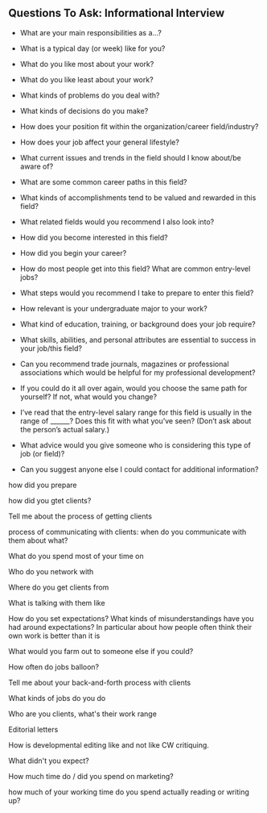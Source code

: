 ## Questions To Ask: Informational Interview

- What are your main responsibilities as a...?
    
- What is a typical day (or week) like for you?
    
- What do you like most about your work?
    
- What do you like least about your work?
    
- What kinds of problems do you deal with?
    
- What kinds of decisions do you make?
    
- How does your position fit within the organization/career field/industry?
    
- How does your job affect your general lifestyle?
    
- What current issues and trends in the field should I know about/be aware of?
    
- What are some common career paths in this field?
    
- What kinds of accomplishments tend to be valued and rewarded in this field?
    
- What related fields would you recommend I also look into?
    
- How did you become interested in this field?
    
- How did you begin your career?
    
- How do most people get into this field? What are common entry-level jobs?
    
- What steps would you recommend I take to prepare to enter this field?
    
- How relevant is your undergraduate major to your work?
    
- What kind of education, training, or background does your job require?
    
- What skills, abilities, and personal attributes are essential to success in your job/this field?
    
- Can you recommend trade journals, magazines or professional associations which would be helpful for my professional development?
    
- If you could do it all over again, would you choose the same path for yourself? If not, what would you change?
    
- I’ve read that the entry-level salary range for this field is usually in the range of ______? Does this fit with what you’ve seen? (Don’t ask about the person’s actual salary.)
    
- What advice would you give someone who is considering this type of job (or field)?
    
- Can you suggest anyone else I could contact for additional information?
    

how did you prepare

how did you gtet clients? 

Tell me about the process of getting clients

process of communicating with clients: when do you communicate with them about what? 

What do you spend most of your time on

Who do you network with

Where do you get clients from

What is talking with them like

How do you set expectations? What kinds of misunderstandings have you had around expectations? In particular about how people often think their own work is better than it is

What would you farm out to someone else if you could? 

How often do jobs balloon? 

Tell me about your back-and-forth process with clients

What kinds of jobs do you do

Who are you clients, what's their work range

Editorial letters

How is developmental editing like and not like CW critiquing. 

What didn't you expect? 

How much time do / did you spend on marketing? 

how much of your working time do you spend actually reading or writing up?